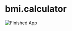 # bmi.calculator
 
 ![Finished App](https://github.com/hakkicansengonul/demo/blob/master/bmi-calc-demo.gif)
 
